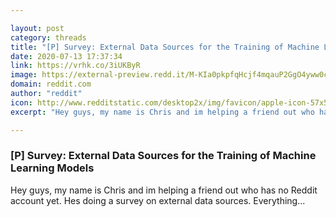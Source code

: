 ```yaml
---

layout: post
category: threads
title: "[P] Survey: External Data Sources for the Training of Machine Learning Models"
date: 2020-07-13 17:37:34
link: https://vrhk.co/3iUKByR
image: https://external-preview.redd.it/M-KIa0pkpfqHcjf4mqauP2GgO4yww0chZ3YdmhK1jrg.jpg?width=410&height=214.659685864&auto=webp&crop=410:214.659685864,smart&s=45521053b3cbc3e8d8d30980d261e7e74261ec5d
domain: reddit.com
author: "reddit"
icon: http://www.redditstatic.com/desktop2x/img/favicon/apple-icon-57x57.png
excerpt: "Hey guys, my name is Chris and im helping a friend out who has no Reddit account yet. Hes doing a survey on external data sources. Everything..."

---
```


### [P] Survey: External Data Sources for the Training of Machine Learning Models

Hey guys, my name is Chris and im helping a friend out who has no Reddit account yet. Hes doing a survey on external data sources. Everything...